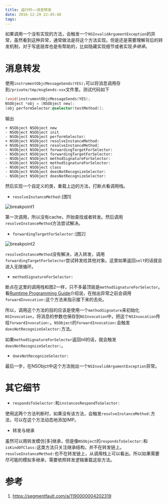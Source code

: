 ```yaml
---
title: 运行时——消息转发
date: 2016-12-29 22:45:48
tags:
---
```


如果调用一个没有实现的方法，会触发一个`NSInvalidArgumentException`的异常，虽然看到这种异常，通常做法是将这个方法实现。但是还是需要理解背后的转发机制，对于写底层库也是有帮助的，比如隐藏实现细节或者实现*多继承*。

# 消息转发
使用`instrumentObjcMessageSends(YES);`可以将消息调用存到`/private/tmp/msgSends-xxx`文件里。测试代码如下
``` objectivec
(void)instrumentObjcMessageSends(YES);
NSObject *obj = [NSObject new];
[obj performSelector:@selector(testMethod)];
```

输出
```
+ NSObject NSObject new
- NSObject NSObject init
- NSObject NSObject performSelector:
+ NSObject NSObject resolveInstanceMethod:
+ NSObject NSObject resolveInstanceMethod:
- NSObject NSObject forwardingTargetForSelector:
- NSObject NSObject forwardingTargetForSelector:
- NSObject NSObject methodSignatureForSelector:
- NSObject NSObject methodSignatureForSelector:
- NSObject NSObject class
- NSObject NSObject doesNotRecognizeSelector:
- NSObject NSObject doesNotRecognizeSelector:
```

然后实现一个自定义的类，重载上边的方法，打断点看调用栈。

- `resolveInstanceMethod:`[图1]

![breakpoint1](/images/runtime1-break1.png)

第一次调用，所以没有cache，开始查找或者转发。然后调用`resolveInstanceMethod`方法尝试解决。

- `forwardingTargetForSelector:`[图2]

![breakpoint2](/images/runtime1-break2.png)

`resolveInstanceMethod`没有解决，进入转发，调用`forwardingTargetForSelector`尝试转发给其他对象。这里如果返回`self`的话就会进入无限循环。

- `methodSignatureForSelector:`

断点在这里的调用栈和图2一样，只不多最顶层是`methodSignatureForSelector`。看[Rumtime Programming Guide](https://developer.apple.com/library/content/documentation/Cocoa/Conceptual/ObjCRuntimeGuide/Introduction/Introduction.html)介绍说，在抛出异常之前会调用`forwardInvocation:`这个方法来指示接下来的去处。

所以，调用这个方法的目的应该是使用一个`methodSignature`来初始化`NSInvocation`，将消息的参数也保存到`NSInvocation`中，把这个`NSInvocation`传给`forwardInvocation:`。`NSObject`的`forwardInvocation:`会触发`doesNotRecognizeSelector:`方法。

如果`methodSignatureForSelector`返回nil的话，就会触发`doesNotRecognizeSelector:`。

- `doesNotRecognizeSelector:`

最后一步，在NSObjct中这个方法抛出一个`NSInvalidArgumentException`异常。

# 其它细节

- `respondsToSelector:`和`instancesRespondToSelector:`

使用这两个方法判断时，如果没有该方法，会触发`resolveInstanceMethod:`方法，可以在这个方法动态地添加IMP。

- 转发与继承

虽然可以用转发模仿[多]继承，但是像`NSObject`的`respondsToSelector:`和`isKindOfClass:`这类方法只关注继承结构，并不在转发链上。`resolveInstanceMethod:`也不在转发链上，从调用栈上可以看出。所以如果需要尽可能的模拟多继承，需要依照转发逻辑重载这些方法。

# 参考
1. https://segmentfault.com/a/1190000004202319